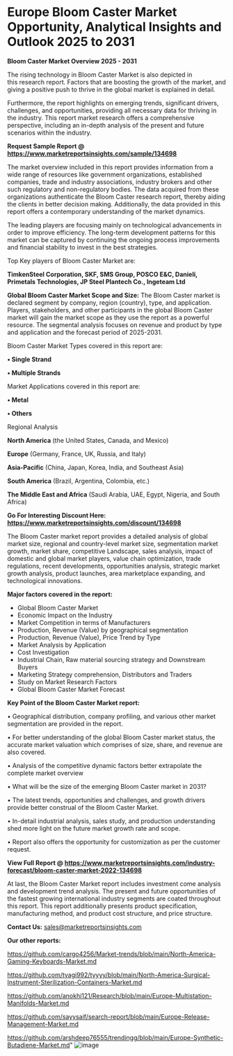# Europe Bloom Caster Market Opportunity, Analytical Insights and Outlook 2025 to 2031

<Strong> Bloom Caster Market Overview 2025 - 2031</strong>

The rising technology in Bloom Caster Market is also depicted in this research report. Factors that are boosting the growth of the market, and giving a positive push to thrive in the global market is explained in detail.

Furthermore, the report highlights on emerging trends, significant drivers, challenges, and opportunities, providing all necessary data for thriving in the industry. This report market research offers a comprehensive perspective, including an in-depth analysis of the present and future scenarios within the industry.

<strong>Request Sample Report @ <a href=https://www.marketreportsinsights.com/sample/134698>https://www.marketreportsinsights.com/sample/134698</a></strong>

The market overview included in this report provides information from a wide range of resources like government organizations, established companies, trade and industry associations, industry brokers and other such regulatory and non-regulatory bodies. The data acquired from these organizations authenticate the Bloom Caster research report, thereby aiding the clients in better decision making. Additionally, the data provided in this report offers a contemporary understanding of the market dynamics.

The leading players are focusing mainly on technological advancements in order to improve efficiency. The long-term development patterns for this market can be captured by continuing the ongoing process improvements and financial stability to invest in the best strategies.

Top Key players of Bloom Caster Market are:

<strong>TimkenSteel Corporation, SKF, SMS Group, POSCO E&C, Danieli, Primetals Technologies, JP Steel Plantech Co., Ingeteam Ltd</strong>

<strong><b>Global Bloom Caster Market Scope and Size:</b></strong>
The Bloom Caster market is declared segment by company, region (country), type, and application. Players, stakeholders, and other participants in the global Bloom Caster market will gain the market scope as they use the report as a powerful resource. The segmental analysis focuses on revenue and product by type and application and the forecast period of 2025-2031.

Bloom Caster Market Types covered in this report are:

<strong>• Single Strand

• Multiple Strands</strong>

Market Applications covered in this report are:

<strong>• Metal

• Others</strong> 

Regional Analysis

<strong>North America</strong> (the United States, Canada, and Mexico)

<strong>Europe</strong> (Germany, France, UK, Russia, and Italy)

<strong>Asia-Pacific</strong> (China, Japan, Korea, India, and Southeast Asia)

<strong>South America</strong> (Brazil, Argentina, Colombia, etc.)

<strong>The Middle East and Africa</strong> (Saudi Arabia, UAE, Egypt, Nigeria, and South Africa)

<strong>Go For Interesting Discount Here: <a href=https://www.marketreportsinsights.com/discount/134698>https://www.marketreportsinsights.com/discount/134698</a></strong>

The Bloom Caster market report provides a detailed analysis of global market size, regional and country-level market size, segmentation market growth, market share, competitive Landscape, sales analysis, impact of domestic and global market players, value chain optimization, trade regulations, recent developments, opportunities analysis, strategic market growth analysis, product launches, area marketplace expanding, and technological innovations.

<strong><b>Major factors covered in the report:</b></strong>
<ul>
  <li>Global Bloom Caster Market </li>
  <li>Economic Impact on the Industry</li>
  <li>Market Competition in terms of Manufacturers</li>
  <li>Production, Revenue (Value) by geographical segmentation</li>
  <li>Production, Revenue (Value), Price Trend by Type</li>
  <li>Market Analysis by Application</li>
  <li>Cost Investigation</li>
  <li>Industrial Chain, Raw material sourcing strategy and Downstream Buyers</li>
  <li>Marketing Strategy comprehension, Distributors and Traders</li>
  <li>Study on Market Research Factors</li>
  <li>Global Bloom Caster Market Forecast</li>
</ul>

<strong><b>Key Point of the Bloom Caster Market report:</b></strong>

• Geographical distribution, company profiling, and various other market segmentation are provided in the report.

• For better understanding of the global Bloom Caster market status, the accurate market valuation which comprises of size, share, and revenue are also covered.

• Analysis of the competitive dynamic factors better extrapolate the complete market overview

• What will be the size of the emerging Bloom Caster market in 2031?

• The latest trends, opportunities and challenges, and growth drivers provide better construal of the Bloom Caster Market.

• In-detail industrial analysis, sales study, and production understanding shed more light on the future market growth rate and scope.

• Report also offers the opportunity for customization as per the customer request.

<strong><b>View Full Report @ <a href=https://www.marketreportsinsights.com/industry-forecast/bloom-caster-market-2022-134698>https://www.marketreportsinsights.com/industry-forecast/bloom-caster-market-2022-134698</a></b></strong>


At last, the Bloom Caster Market report includes investment come analysis and development trend analysis. The present and future opportunities of the fastest growing international industry segments are coated throughout this report. This report additionally presents product specification, manufacturing method, and product cost structure, and price structure.

<strong>Contact Us:</strong>
sales@marketreportsinsights.com

<strong>Our other reports:</strong>

<a href=https://github.com/cargo4256/Market-trends/blob/main/North-America-Gaming-Keyboards-Market.md>https://github.com/cargo4256/Market-trends/blob/main/North-America-Gaming-Keyboards-Market.md</a>

<a href=https://github.com/tyagi992/tyyyy/blob/main/North-America-Surgical-Instrument-Sterilization-Containers-Market.md>https://github.com/tyagi992/tyyyy/blob/main/North-America-Surgical-Instrument-Sterilization-Containers-Market.md</a>

<a href=https://github.com/anokhi121/Research/blob/main/Europe-Multistation-Manifolds-Market.md>https://github.com/anokhi121/Research/blob/main/Europe-Multistation-Manifolds-Market.md</a>

<a href=https://github.com/sayysaif/search-report/blob/main/Europe-Release-Management-Market.md>https://github.com/sayysaif/search-report/blob/main/Europe-Release-Management-Market.md</a>

<a href=https://github.com/arshdeep76555/trendingg/blob/main/Europe-Synthetic-Butadiene-Market.md>https://github.com/arshdeep76555/trendingg/blob/main/Europe-Synthetic-Butadiene-Market.md</a>"
![image](https://github.com/user-attachments/assets/20b2f656-db41-4efd-9787-e24de586107f)

